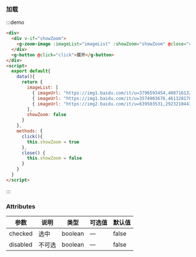 ### 加载

:::demo
```html
<div>
  <div v-if="showZoom">
    <g-zoom-image :imageList="imageList" :showZoom="showZoom" @close="close"/>
  </div>
  <g-button @click="click">展开</g-button>
</div>
<script>
  export default{
    data(){
      return {
        imageList: [
          { imageUrl: "https://img1.baidu.com/it/u=3796593454,4087161325&fm=253&fmt=auto&app=138&f=JPEG?w=889&h=500" },
          { imageUrl: "https://img1.baidu.com/it/u=3574903676,461328178&fm=253&fmt=auto&app=138&f=JPEG?w=1037&h=500" },
          { imageUrl: "https://img2.baidu.com/it/u=639503531,2923210443&fm=253&fmt=auto&app=138&f=JPEG?w=499&h=240" }
        ],
        showZoom: false
      }
    },
    methods: {
      click(){
        this.showZoom = true
      },
      close() {
        this.showZoom = false
      }
    }
  }
</script>

```
:::

### Attributes
| 参数      | 说明          | 类型      | 可选值                           | 默认值  |
|---------- |-------------- |---------- |--------------------------------  |-------- |
| checked   | 选中          | boolean | — | false |
| disabled  |  不可选       | boolean | — | false |